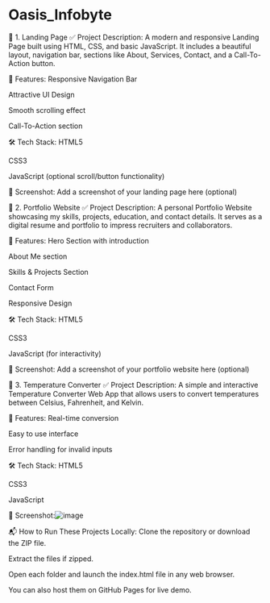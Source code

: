 # Oasis_Infobyte

📁 1. Landing Page
✅ Project Description:
A modern and responsive Landing Page built using HTML, CSS, and basic JavaScript. It includes a beautiful layout, navigation bar, sections like About, Services, Contact, and a Call-To-Action button.

🔧 Features:
Responsive Navigation Bar

Attractive UI Design

Smooth scrolling effect

Call-To-Action section

🛠️ Tech Stack:
HTML5

CSS3

JavaScript (optional scroll/button functionality)

📸 Screenshot:
Add a screenshot of your landing page here (optional)

📁 2. Portfolio Website
✅ Project Description:
A personal Portfolio Website showcasing my skills, projects, education, and contact details. It serves as a digital resume and portfolio to impress recruiters and collaborators.

🔧 Features:
Hero Section with introduction

About Me section

Skills & Projects Section

Contact Form

Responsive Design

🛠️ Tech Stack:
HTML5

CSS3

JavaScript (for interactivity)

📸 Screenshot:
Add a screenshot of your portfolio website here (optional)

📁 3. Temperature Converter
✅ Project Description:
A simple and interactive Temperature Converter Web App that allows users to convert temperatures between Celsius, Fahrenheit, and Kelvin.

🔧 Features:
Real-time conversion

Easy to use interface

Error handling for invalid inputs

🛠️ Tech Stack:
HTML5

CSS3

JavaScript

📸 Screenshot:![image](https://github.com/user-attachments/assets/9cc6fc43-9913-474e-8fbd-e13075318120)



📬 How to Run These Projects Locally:
Clone the repository or download the ZIP file.

Extract the files if zipped.

Open each folder and launch the index.html file in any web browser.

You can also host them on GitHub Pages for live demo.
